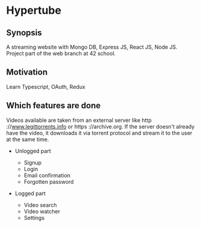 # Hypertube

## Synopsis

A streaming website with Mongo DB, Express JS, React JS, Node JS. Project part of the web branch at 42 school.

## Motivation

Learn Typescript, OAuth, Redux

## Which features are done

Videos available are taken from an external server like http ://www.legittorrents.info or https ://archive.org.
If the server doesn't already have the video, it downloads it via torrent protocol and stream it to the user at the same time.

* Unlogged part
  * Signup
  * Login
  * Email confirmation
  * Forgotten password

* Logged part
  * Video search
  * Video watcher
  * Settings
